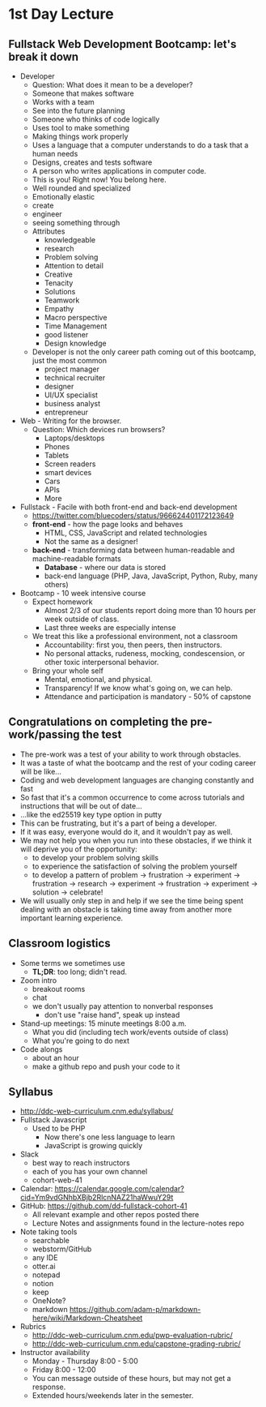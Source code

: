 # 1st Day Lecture

## Fullstack Web Development Bootcamp: let's break it down
- Developer
    - Question: What does it mean to be a developer?
    - Someone that makes software
    - Works with a team
    - See into the future planning
    - Someone who thinks of code logically
    - Uses tool to make something
    - Making things work properly
    - Uses a language that a computer understands to do a task that a human needs
    - Designs, creates and tests software
    - A person who writes applications in computer code.
    - This is you!  Right now!  You belong here.
    - Well rounded and specialized
    - Emotionally elastic
    - create
    - engineer
    - seeing something through
    - Attributes
        - knowledgeable
        - research
        - Problem solving
        - Attention to detail
        - Creative
        - Tenacity
        - Solutions
        - Teamwork
        - Empathy
        - Macro perspective
        - Time Management
        - good listener
        - Design knowledge
    - Developer is not the only career path coming out of this bootcamp, just the most common
        - project manager
        - technical recruiter
        - designer
        - UI/UX specialist
        - business analyst
        - entrepreneur
- Web - Writing for the browser.
    - Question: Which devices run browsers?
        - Laptops/desktops
        - Phones
        - Tablets
        - Screen readers
        - smart devices
        - Cars
        - APIs
        - More
- Fullstack - Facile with both front-end and back-end development
    - https://twitter.com/bluecoders/status/966624401172123649
    - **front-end** - how the page looks and behaves
        - HTML, CSS, JavaScript and related technologies
        - Not the same as a designer!
    - **back-end** - transforming data between human-readable and machine-readable formats
        - **Database** - where our data is stored
        - back-end language (PHP, Java, JavaScript, Python, Ruby, many others)
- Bootcamp - 10 week intensive course
    - Expect homework
        - Almost 2/3 of our students report doing more than 10 hours per week outside of class.
        - Last three weeks are especially intense
    - We treat this like a professional environment, not a classroom
        - Accountability: first you, then peers, then instructors.
        - No personal attacks, rudeness, mocking, condescension, or other toxic interpersonal behavior.
    - Bring your whole self
        - Mental, emotional, and physical.
        - Transparency!  If we know what's going on, we can help.
        - Attendance and participation is mandatory - 50% of capstone

## Congratulations on completing the pre-work/passing the test
- The pre-work was a test of your ability to work through obstacles.
- It was a taste of what the bootcamp and the rest of your coding career will be like...
- Coding and web development languages are changing constantly and fast
- So fast that it's a common occurrence to come across tutorials and instructions that will be out of date...
- ...like the ed25519 key type option in putty
- This can be frustrating, but it's a part of being a developer.
- If it was easy, everyone would do it, and it wouldn't pay as well.
- We may not help you when you run into these obstacles, if we think it will deprive you of the opportunity:
    - to develop your problem solving skills
    - to experience the satisfaction of solving the problem yourself
    - to develop a pattern of problem -> frustration -> experiment -> frustration -> research -> experiment -> frustration -> experiment -> solution -> celebrate!
- We will usually only step in and help if we see the time being spent dealing with an obstacle is taking time away from another more important learning experience.

## Classroom logistics
- Some terms we sometimes use
    - **TL;DR**: too long; didn't read.
- Zoom intro
    - breakout rooms
    - chat
    - we don't usually pay attention to nonverbal responses
        - don't use "raise hand", speak up instead
- Stand-up meetings: 15 minute meetings 8:00 a.m.
    - What you did (including tech work/events outside of class)
    - What you're going to do next
- Code alongs
    - about an hour
    - make a github repo and push your code to it


## Syllabus
- http://ddc-web-curriculum.cnm.edu/syllabus/
- Fullstack Javascript
    - Used to be PHP
        - Now there's one less language to learn
        - JavaScript is growing quickly
- Slack
    - best way to reach instructors
    - each of you has your own channel
    - cohort-web-41
- Calendar: https://calendar.google.com/calendar?cid=Ym9vdGNhbXBjb2RlcnNAZ21haWwuY29t
- GitHub: https://github.com/dd-fullstack-cohort-41
    - All relevant example and other repos posted there
    - Lecture Notes and assignments found in the lecture-notes repo
- Note taking tools
    - searchable
    - webstorm/GitHub
    - any IDE
    - otter.ai
    - notepad
    - notion
    - keep
    - OneNote?
    - markdown https://github.com/adam-p/markdown-here/wiki/Markdown-Cheatsheet
- Rubrics
    - http://ddc-web-curriculum.cnm.edu/pwp-evaluation-rubric/
    - http://ddc-web-curriculum.cnm.edu/capstone-grading-rubric/
- Instructor availability
    - Monday - Thursday 8:00 - 5:00
    - Friday 8:00 - 12:00
    - You can message outside of these hours, but may not get a response.
    - Extended hours/weekends later in the semester.
